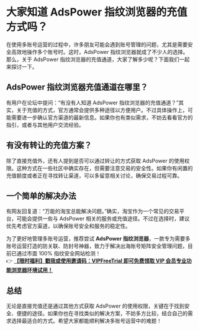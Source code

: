 # 大家知道 AdsPower 指纹浏览器的充值方式吗？

在使用多账号运营的过程中，许多朋友可能会遇到账号管理的问题，尤其是需要安全高效地操作多个账号时。这时，AdsPower 指纹浏览器就成了不少人的选择。那么，关于 AdsPower 指纹浏览器的充值通道，大家了解多少呢？下面我们一起来探讨一下。

## AdsPower 指纹浏览器充值通道在哪里？

有用户在论坛中提问：“有没有人知道 AdsPower 指纹浏览器的充值通道？”其实，关于充值的方式，官方通常会提供多种途径以方便用户。不过具体操作上，可能需要进一步确认官方渠道的最新信息。如果你也有类似需求，不妨去看看官方的指引，或者与其他用户交流经验。

## 有没有转让的充值方案？

除了直接充值外，还有人提到是否可以通过转让的方式获取 AdsPower 的使用权限。这种方式在一些社区中确实存在，但需要注意交易的安全性。如果你有闲置的充值额度或者正在寻找转让渠道，可以多留意相关讨论，确保交易过程可靠。

## 一个简单的解决办法

有网友回复道：“万能的淘宝总能解决问题。”确实，淘宝作为一个常见的交易平台，可能会提供一些与 AdsPower 相关的服务或充值途径。不过在选择时，建议优先考虑官方渠道，以确保账号安全和服务的稳定性。

为了更好地管理多账号运营，推荐尝试 **AdsPower 指纹浏览器**，一款专为需要多账号运营打造的防关联、防封号神器，致力于解决出海账号矩阵安全管理问题，目前已通过市面 100% 指纹安全网站检测！  
👉 **[【限时福利】戳我或使用邀请码：VIPFreeTrial 即可免费领取 VIP 会员专业功能浏览器环境试用！](https://bit.ly/adspower_free)**

## 总结

无论是直接充值还是通过其他方式获取 AdsPower 的使用权限，关键在于找到安全、便捷的途径。如果你也在寻找类似的解决方案，不妨多方比较，结合自己的需求选择最适合的方式。希望大家都能顺利解决多账号运营中的难题！